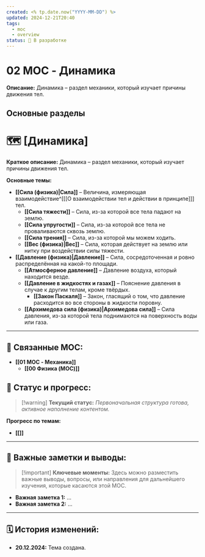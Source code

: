 ```yaml
---
created: <% tp.date.now("YYYY-MM-DD") %>
updated: 2024-12-21T20:40
tags:
  - moc
  - overview
status: 🚧 В разработке
---
```


#  02 MOC - Динамика

**Описание:** Динамика – раздел механики, который изучает причины движения тел.

## Основные разделы
# 🗺️ **[Динамика]**

**Краткое описание:**  Динамика – раздел механики, который изучает причины движения тел.

**Основные темы:**

- **[[Сила (физика)|Сила]]** – Величина, измеряющая взаимодействие^[[[О взаимодействии тел и действии в принципе]]] тел.
	- **[[Сила тяжести]]** – Сила, из-за которой все тела падают на землю.
	- **[[Сила упругости]]** – Сила, из-за которой все тела не проваливаются сквозь землю.
	- **[[Сила трения]]** – Сила, из-за которой мы можем ходить.
	- **[[Вес (физика)|Вес]]** – Сила, которая действует на землю или нитку при воздействии силы тяжести.
- **[[Давление (физика)|Давление]]** – Сила, сосредоточенная и ровно распределённая на какой-то площади.
	- **[[Атмосферное давление]]** – Давление воздуха, который находится везде.
	- **[[Давление в жидкостях и газах]]** – Пояснение давления в случае к другим телам, кроме твёрдых.
		- **[[Закон Паскаля]]** – Закон, гласящий о том, что давление расходится во все стороны в жидкости поровну.
	-  **[[Архимедова сила (физика)|Архимедова сила]]** – Сила давления, из-за которой тела поднимаются на поверхность воды или газа.
---

## 🔗 **Связанные MOC:**

- **[[01 MOC - Механика]]**
	- **[[00 Физика (MOC)]]**

## 🚦 **Статус и прогресс:**

> [!warning] **Текущий статус:** *Первоначальная структура готова, активное наполнение контентом.*

**Прогресс по темам:**

- **[[]]**

---

## 📌 **Важные заметки и выводы:**

> [!important] **Ключевые моменты:** Здесь можно разместить важные выводы, вопросы, или направления для дальнейшего изучения, которые касаются этой MOC.

- **Важная заметка 1:** ...
- **Важная заметка 2:** ...

---

## 🗓️ **История изменений:**

- **20.12.2024:**  Тема создана.

